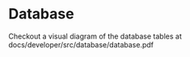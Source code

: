 # Database

Checkout a visual diagram of the database tables at docs/developer/src/database/database.pdf
